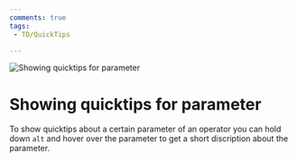 ```yaml
---
comments: true
tags:
 - TD/QuickTips

---
```

![Showing quicktips for parameter](./img/getValuesChopAsList.png)
# Showing quicktips for parameter

To show quicktips about a certain parameter of an operator you can hold down `alt` and hover over the parameter to get a short discription about the parameter.

